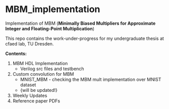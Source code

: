# MBM_implementation
Implementation of MBM (**Minimally Biased Multipliers for Approximate
Integer and Floating-Point Multiplication**)

This repo contains the work-under-progress for my undergraduate thesis at cfaed lab, TU Dresden.

**Contents:**
1) MBM HDL Implementation
    - Verilog src files and testbench
2) Custom convolution for MBM
    - MNIST_MBM - checking the MBM mult implementation over MNIST dataset
    - {will be updated!}
3) Weekly Updates
4) Reference paper PDFs
